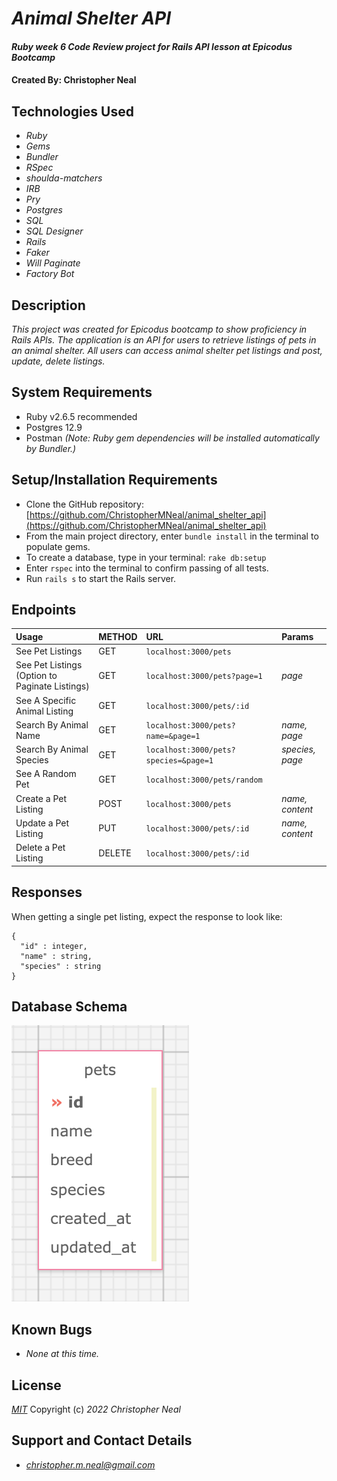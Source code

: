 # _Animal Shelter API_

#### _Ruby week 6 Code Review project for Rails API lesson at Epicodus Bootcamp_

#### Created By: **Christopher Neal**

## Technologies Used

* _Ruby_
* _Gems_
* _Bundler_
* _RSpec_
* _shoulda-matchers_
* _IRB_
* _Pry_
* _Postgres_
* _SQL_
* _SQL Designer_
* _Rails_
* _Faker_
* _Will Paginate_
* _Factory Bot_

## Description

_This project was created for Epicodus bootcamp to show proficiency in Rails APIs. The application is an API for users to retrieve listings of pets in an animal shelter._
_All users can access animal shelter pet listings and post, update, delete listings._

## System Requirements

* Ruby v2.6.5 recommended
* Postgres 12.9  
* Postman
_(Note: Ruby gem dependencies will be installed automatically by Bundler.)_

## Setup/Installation Requirements

* Clone the GitHub repository: [https://github.com/ChristopherMNeal/animal_shelter_api](https://github.com/ChristopherMNeal/animal_shelter_api)
* From the main project directory, enter `bundle install` in the terminal to populate gems.
* To create a database, type in your terminal: 
      `rake db:setup`
* Enter `rspec` into the terminal to confirm passing of all tests.
* Run `rails s` to start the Rails server.

## Endpoints

|Usage | METHOD       | URL       | Params |
| :--------|:------------| :---------| :------|
|See Pet Listings | GET    | `localhost:3000/pets` | |
|See Pet Listings (Option to Paginate Listings) | GET    | `localhost:3000/pets?page=1` | *page* |
|See A Specific Animal Listing | GET    | `localhost:3000/pets/:id` | |
|Search By Animal Name | GET    | `localhost:3000/pets?name=&page=1` | *name, page* |
|Search By Animal Species | GET    | `localhost:3000/pets?species=&page=1` | *species, page* |
|See A Random Pet | GET    | `localhost:3000/pets/random` | |
|Create a Pet Listing | POST    | `localhost:3000/pets` | *name, content* |
|Update a Pet Listing | PUT    | `localhost:3000/pets/:id` | *name, content* |
|Delete a Pet Listing | DELETE    |`localhost:3000/pets/:id`| |  

## Responses

When getting a single pet listing, expect the response to look like:

```
{
  "id" : integer,
  "name" : string,
  "species" : string
}
```
## Database Schema

![image_of_database_schema](./public/animal_shelter_api_db_schema.png)

## Known Bugs

* _None at this time._

## License

_[MIT](https://opensource.org/licenses/MIT)_
Copyright (c) _2022_ _Christopher Neal_

## Support and Contact Details
* _[christopher.m.neal@gmail.com](mailto:christopher.m.neal@gmail.com)_